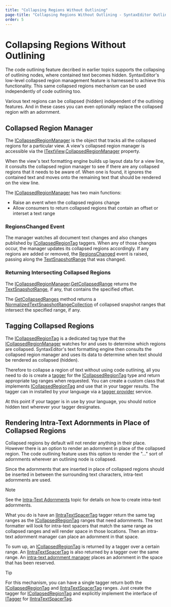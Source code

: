 ```yaml
---
title: "Collapsing Regions Without Outlining"
page-title: "Collapsing Regions Without Outlining - SyntaxEditor Outlining and Collapsing Features"
order: 5
---
```

# Collapsing Regions Without Outlining

The code outlining feature decribed in earlier topics supports the collapsing of outlining nodes, where contained text becomes hidden.  SyntaxEditor's low-level collapsed region management feature is harnessed to achieve this functionality.  This same collapsed regions mechanism can be used independently of code outlining too.

Various text regions can be collapsed (hidden) independent of the outlining features.  And in these cases you can even optionally replace the collapsed region with an adornment.

## Collapsed Region Manager

The [ICollapsedRegionManager](xref:@ActiproUIRoot.Controls.SyntaxEditor.ICollapsedRegionManager) is the object that tracks all the collapsed regions for a particular view.  A view's collapsed region manager is accessible via the [ITextView](xref:@ActiproUIRoot.Controls.SyntaxEditor.ITextView).[CollapsedRegionManager](xref:@ActiproUIRoot.Controls.SyntaxEditor.ITextView.CollapsedRegionManager) property.

When the view's text formatting engine builds up layout data for a view line, it consults the collapsed region manager to see if there are any collapsed regions that it needs to be aware of.  When one is found, it ignores the contained text and moves onto the remaining text that should be rendered on the view line.

The [ICollapsedRegionManager](xref:@ActiproUIRoot.Controls.SyntaxEditor.ICollapsedRegionManager) has two main functions:

- Raise an event when the collapsed regions change
- Allow consumers to return collapsed regions that contain an offset or interset a text range

### RegionsChanged Event

The manager watches all document text changes and also changes published by [ICollapsedRegionTag](xref:ActiproSoftware.Text.Tagging.ICollapsedRegionTag) taggers.  When any of those changes occur, the manager updates its collapsed regions accordingly.  If any regions are added or removed, the [RegionsChanged](xref:@ActiproUIRoot.Controls.SyntaxEditor.ICollapsedRegionManager.RegionsChanged) event is raised, passing along the [TextSnapshotRange](xref:ActiproSoftware.Text.TextSnapshotRange) that was changed.

### Returning Intersecting Collapsed Regions

The [ICollapsedRegionManager](xref:@ActiproUIRoot.Controls.SyntaxEditor.ICollapsedRegionManager).[GetCollapsedRange](xref:@ActiproUIRoot.Controls.SyntaxEditor.ICollapsedRegionManager.GetCollapsedRange*) returns the [TextSnapshotRange](xref:ActiproSoftware.Text.TextSnapshotRange), if any, that contains the specified offset.

The [GetCollapsedRanges](xref:@ActiproUIRoot.Controls.SyntaxEditor.ICollapsedRegionManager.GetCollapsedRanges*) method returns a [NormalizedTextSnapshotRangeCollection](xref:ActiproSoftware.Text.NormalizedTextSnapshotRangeCollection) of collapsed snapshot ranges that intersect the specified range, if any.

## Tagging Collapsed Regions

The [ICollapsedRegionTag](xref:ActiproSoftware.Text.Tagging.ICollapsedRegionTag) is a dedicated tag type that the [ICollapsedRegionManager](xref:@ActiproUIRoot.Controls.SyntaxEditor.ICollapsedRegionManager) watches for and uses to determine which regions are collapsed.  SyntaxEditor's text formatting engine then consults the collapsed region manager and uses its data to determine when text should be rendered as collapsed (hidden).

Therefore to collapse a region of text without using code outlining, all you need to do is create a [tagger](../../text-parsing/tagging/taggers.md) for the [ICollapsedRegionTag](xref:ActiproSoftware.Text.Tagging.ICollapsedRegionTag) type and return appropriate tag ranges when requested.  You can create a custom class that implements [ICollapsedRegionTag](xref:ActiproSoftware.Text.Tagging.ICollapsedRegionTag) and use that in your tagger results.  The tagger can in installed by your language via a [tagger provider](../../text-parsing/tagging/taggers.md) service.

At this point if your tagger is in use by your language, you should notice hidden text wherever your tagger designates.

## Rendering Intra-Text Adornments in Place of Collapsed Regions

Collapsed regions by default will not render anything in their place.  However there is an option to render an adornment in place of the collapsed region.  The code outlining feature uses this option to render the "..." sort of adornments wherever an outlining node is collapsed.

Since the adornments that are inserted in place of collapsed regions should be inserted in between the surrounding text characters, intra-text adornments are used.

> [!NOTE]
> See the [Intra-Text Adornments](../adornment/intra-text-adornments.md) topic for details on how to create intra-text adornments.

What you do is have an [IIntraTextSpacerTag](xref:ActiproSoftware.Text.Tagging.IIntraTextSpacerTag) tagger return the same tag ranges as the [ICollapsedRegionTag](xref:ActiproSoftware.Text.Tagging.ICollapsedRegionTag) ranges that need adornments.  The text formatter will look for intra-text spacers that match the same range as collapsed ranges and will render space in those locations.  Then an intra-text adornment manager can place an adornment in that space.

To sum up, an [ICollapsedRegionTag](xref:ActiproSoftware.Text.Tagging.ICollapsedRegionTag) is returned by a tagger over a certain range.  An [IIntraTextSpacerTag](xref:ActiproSoftware.Text.Tagging.IIntraTextSpacerTag) is also returned by a tagger over the same range.  An [intra-text adornment manager](../adornment/intra-text-adornments.md) places an adornment in the space that has been reserved.

> [!TIP]
> For this mechanism, you can have a single tagger return both the [ICollapsedRegionTag](xref:ActiproSoftware.Text.Tagging.ICollapsedRegionTag) and [IIntraTextSpacerTag](xref:ActiproSoftware.Text.Tagging.IIntraTextSpacerTag) ranges.  Just create the tagger for [ICollapsedRegionTag](xref:ActiproSoftware.Text.Tagging.ICollapsedRegionTag) and explicitly implement the interface of [ITagger<T>](xref:ActiproSoftware.Text.Tagging.ITagger`1) for [IIntraTextSpacerTag](xref:ActiproSoftware.Text.Tagging.IIntraTextSpacerTag).
